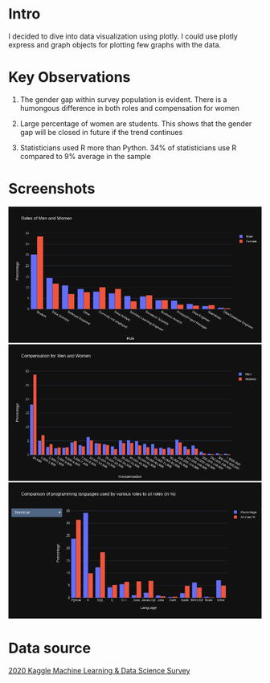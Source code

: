 # Intro

I decided to dive into data visualization using plotly. I could use plotly express and graph objects for plotting few graphs with the data.

# Key Observations

1. The gender gap within survey population is evident. There is a humongous difference in both roles and compensation for women

2. Large percentage of women are students. This shows that the gender gap will be closed in future if the trend continues

3. Statisticians used R more than Python. 34% of statisticians use R compared to 9% average in the sample

# Screenshots

![Women Vs Men in roles](screenshots/women_vs_men_roles.png "Women Vs Men in roles")
![Compensation for Men and Women](screenshots/Compensations_Men_Women.png "Compensation for Men and Women")
![Programming Languages used by statisticians](screenshots/programming_languages_used_by_statisticians.png "Programming Languages used by statisticians")

# Data source

[2020 Kaggle Machine Learning & Data Science Survey](https://www.kaggle.com/c/kaggle-survey-2020)

